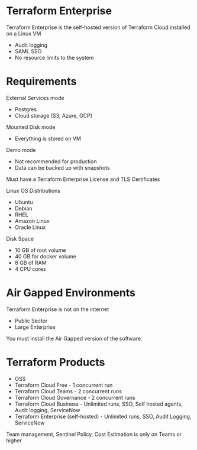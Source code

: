 # Terraform Enterprise

Terraform Enterprise is the self-hosted version of Terraform Cloud installed on a Linux VM
- Audit logging
- SAML SSO
- No resource limits to the system

# Requirements

External Services mode
- Postgres
- Cloud storage (S3, Azure, GCP)

Mounted Disk mode
- Everything is stored on VM

Demo mode
- Not recommended for production
- Data can be backed up with snapshots

Must have a Terraform Enterprise License and TLS Certificates

Linux OS Distributions
- Ubuntu
- Debian
- RHEL
- Amazon Linux
- Oracle Linux

Disk Space
- 10 GB of root volume
- 40 GB for docker volume
- 8 GB of RAM
- 4 CPU cores

# Air Gapped Environments

Terraform Enterprise is not on the internet
- Public Sector
- Large Enterprise

You must install the Air Gapped version of the software.

# Terraform Products

- OSS
- Terraform Cloud Free - 1 concurrent run
- Terraform Cloud Teams - 2 concurrent runs
- Terraform Cloud Governance - 2 concurrent runs
- Terraform Cloud Business - Unlimited runs, SSO, Self hosted agents, Audit logging, ServiceNow
- Terraform Enterprise (self-hosted) - Unlimited runs, SSO, Audit Logging, ServiceNow

Team management, Sentinel Policy, Cost Estimation is only on Teams or higher 
